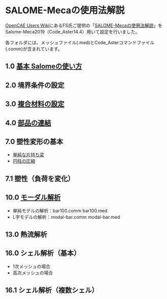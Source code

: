 # SALOME-Mecaの使用法解説

[OpenCAE Users Wiki](http://opencae.gifu-nct.ac.jp/pukiwiki/index.php?OpenCAE%20Users%20Wiki)にあるFS氏ご提供の「[SALOME-Mecaの使用法解説](http://opencae.gifu-nct.ac.jp/pukiwiki/index.php?SALOME-Meca%A4%CE%BB%C8%CD%D1%CB%A1%B2%F2%C0%E2)」をSalome-Meca2019（Code_Aster14.4）用いて設定を行いました。

各フォルダには、メッシュファイル(.med)とCode_Asterコマンドファイル(.comm)が含まれています。

## 1.0 [基本 Salomeの使い方](https://github.com/JunTatsuno/Code_Aster/tree/master/basic)

## 2.0 境界条件の設定

## 3.0 [複合材料の設定](https://github.com/JunTatsuno/Code_Aster/tree/master/multiP)

## 4.0 [部品の連結](https://github.com/JunTatsuno/Code_Aster/tree/master/Assy)

## 7.0 塑性変形の基本
* [単純な片持ち梁](https://github.com/JunTatsuno/Code_Aster/tree/master/plastic)
* [円柱の圧縮](https://github.com/JunTatsuno/Code_Aster/tree/master/plastic-pole)
## 7.1 塑性（負荷を変化）

## 10.0 [モーダル解析](https://github.com/JunTatsuno/Code_Aster/tree/master/modal)
* 単純モデルの解析：bar100.comm bar100.med
* L字モデルの解析：modal-bar.comm modal-bar.med
## 13.0 熱流解析

## 16.0 シェル解析（基本）
* 1次メッシュの場合
* 高次メッシュの場合
## 16.1 シェル解析（複数シェル）
